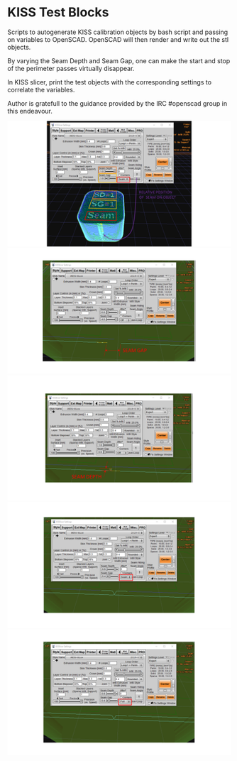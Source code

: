 # KISS Test Blocks

Scripts to autogenerate KISS calibration objects by bash script and passing on variables to OpenSCAD. OpenSCAD will then render and write out the stl objects. 

By varying the Seam Depth and Seam Gap, one can make the start and stop of the perimeter passes virtually disappear. 

In KISS slicer, print the test objects with the corresponding settings to correlate the variables.   

Author is gratefull to the guidance provided by the IRC #openscad group in this endeavour.

![Overview](https://github.com/nionio6915/KISS-Test-Blocks/blob/master/Pics/Slide1.PNG)
![Seam Depth](https://github.com/nionio6915/KISS-Test-Blocks/blob/master/Pics/Slide2.PNG)
![Seam Gap](https://github.com/nionio6915/KISS-Test-Blocks/blob/master/Pics/Slide3.PNG)
![Seam Join](https://github.com/nionio6915/KISS-Test-Blocks/blob/master/Pics/Slide4.PNG)
![Seam Full](https://github.com/nionio6915/KISS-Test-Blocks/blob/master/Pics/Slide5.PNG)
